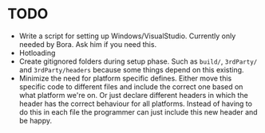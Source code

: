 # TODO
* Write a script for setting up Windows/VisualStudio. Currently only needed by Bora. Ask him if you need this.
* Hotloading
* Create gitignored folders during setup phase. Such as `build/`, `3rdParty/` and `3rdParty/headers` because some things depend on this existing.
* Minimize the need for platform specific defines. Either move this specific code to different files and include the correct one based on what platform we're on. Or just declare different headers in which the header has the correct behaviour for all platforms. Instead of having to do this in each file the programmer can just include this new header and be happy.
